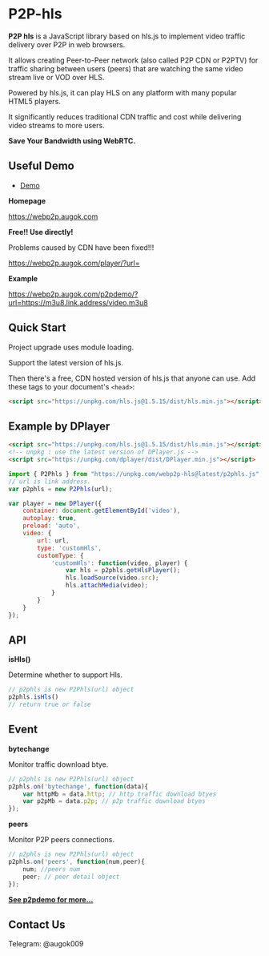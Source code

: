 # P2P-hls

**P2P hls** is a JavaScript library based on hls.js to implement video traffic delivery over P2P in web browsers.

It allows creating Peer-to-Peer network (also called P2P CDN or P2PTV) for traffic sharing between users (peers) that are watching the same video stream live or VOD over HLS.

Powered by hls.js, it can play HLS on any platform with many popular HTML5 players.

It significantly reduces traditional CDN traffic and cost while delivering video streams to more users.

**Save Your Bandwidth using WebRTC.**

## Useful Demo

- [Demo](https://webp2p.augok.com/p2pdemo/)

**Homepage**

https://webp2p.augok.com

**Free!! Use directly!**

Problems caused by CDN have been fixed!!!

https://webp2p.augok.com/player/?url=

**Example**

https://webp2p.augok.com/p2pdemo/?url=https://m3u8.link.address/video.m3u8


## Quick Start

Project upgrade uses module loading.

Support the latest version of hls.js.

Then there's a free, CDN hosted version of hls.js that anyone can use. Add these tags to your document's `<head>`:

```html
<script src="https://unpkg.com/hls.js@1.5.15/dist/hls.min.js"></script>
```

## Example by DPlayer

```html
<script src="https://unpkg.com/hls.js@1.5.15/dist/hls.min.js"></script>
<!-- unpkg : use the latest version of DPlayer.js -->
<script src="https://unpkg.com/dplayer/dist/DPlayer.min.js"></script>
```

```js
import { P2Phls } from "https://unpkg.com/webp2p-hls@latest/p2phls.js";
// url is link address.
var p2phls = new P2Phls(url);

var player = new DPlayer({
    container: document.getElementById('video'),
    autoplay: true,
    preload: 'auto',
    video: {
        url: url,
        type: 'customHls',
        customType: {
            'customHls': function(video, player) {
                var hls = p2phls.getHlsPlayer();
                hls.loadSource(video.src);
                hls.attachMedia(video);
            }
        }
    }
});
```

## API

**isHls()**

Determine whether to support Hls.

```js
// p2phls is new P2Phls(url) object
p2phls.isHls()
// return true or false
```

## Event

**bytechange**

Monitor traffic download btye.

```js
// p2phls is new P2Phls(url) object
p2phls.on('bytechange', function(data){
    var httpMb = data.http; // http traffic download btyes
    var p2pMb = data.p2p; // p2p traffic download btyes
});
```

**peers**

Monitor P2P peers connections.

```js
// p2phls is new P2Phls(url) object
p2phls.on('peers', function(num,peer){
    num; //peers num
    peer; // peer detail object
});
```

**[See p2pdemo for more...](https://webp2p.augok.com)**

## Contact Us

Telegram: @augok009









